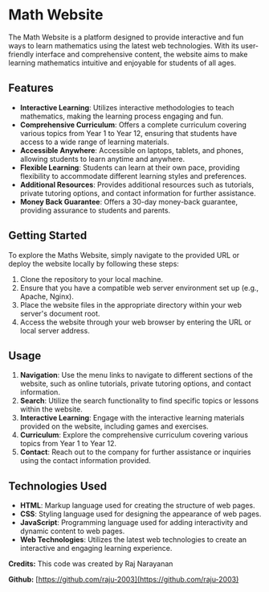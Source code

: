 # Math Website

The Math Website is a platform designed to provide interactive and fun ways to learn mathematics using the latest web technologies. With its user-friendly interface and comprehensive content, the website aims to make learning mathematics intuitive and enjoyable for students of all ages.

## Features

- **Interactive Learning**: Utilizes interactive methodologies to teach mathematics, making the learning process engaging and fun.
- **Comprehensive Curriculum**: Offers a complete curriculum covering various topics from Year 1 to Year 12, ensuring that students have access to a wide range of learning materials.
- **Accessible Anywhere**: Accessible on laptops, tablets, and phones, allowing students to learn anytime and anywhere.
- **Flexible Learning**: Students can learn at their own pace, providing flexibility to accommodate different learning styles and preferences.
- **Additional Resources**: Provides additional resources such as tutorials, private tutoring options, and contact information for further assistance.
- **Money Back Guarantee**: Offers a 30-day money-back guarantee, providing assurance to students and parents.

## Getting Started

To explore the Maths Website, simply navigate to the provided URL or deploy the website locally by following these steps:

1. Clone the repository to your local machine.
2. Ensure that you have a compatible web server environment set up (e.g., Apache, Nginx).
3. Place the website files in the appropriate directory within your web server's document root.
4. Access the website through your web browser by entering the URL or local server address.

## Usage

1. **Navigation**: Use the menu links to navigate to different sections of the website, such as online tutorials, private tutoring options, and contact information.
2. **Search**: Utilize the search functionality to find specific topics or lessons within the website.
3. **Interactive Learning**: Engage with the interactive learning materials provided on the website, including games and exercises.
4. **Curriculum**: Explore the comprehensive curriculum covering various topics from Year 1 to Year 12.
5. **Contact**: Reach out to the company for further assistance or inquiries using the contact information provided.

## Technologies Used

- **HTML**: Markup language used for creating the structure of web pages.
- **CSS**: Styling language used for designing the appearance of web pages.
- **JavaScript**: Programming language used for adding interactivity and dynamic content to web pages.
- **Web Technologies**: Utilizes the latest web technologies to create an interactive and engaging learning experience.

**Credits:**
This code was created by Raj Narayanan

**Github:**
[https://github.com/raju-2003](https://github.com/raju-2003)

